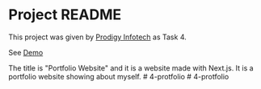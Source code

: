 # Project README

This project was given by [Prodigy Infotech](https://prodigyinfotech.dev/) as Task 4.

See [Demo](https://portfolio-czea0688n-guna-1610s-projects.vercel.app/about)

The title is "Portfolio Website" and it is a website made with Next.js. It is a portfolio website showing about myself.
#   4 - p r o t f o l i o 
 
 #   4 - p r o t f o l i o 
 
 
